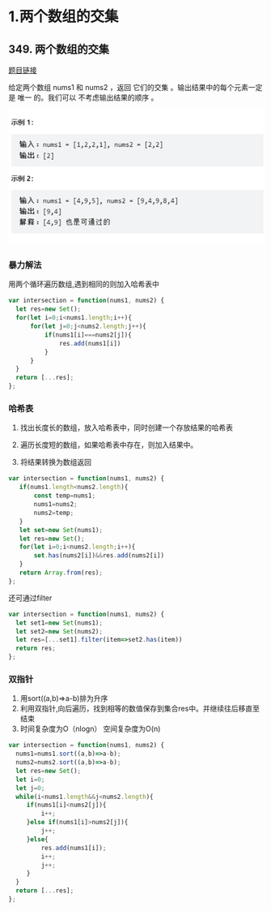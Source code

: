 # 1.两个数组的交集

## 349. 两个数组的交集
[题目链接](https://leetcode.cn/problems/intersection-of-two-arrays/)  

给定两个数组 nums1 和 nums2 ，返回 它们的交集 。输出结果中的每个元素一定是 唯一 的。我们可以 不考虑输出结果的顺序 。

![349](./images/349.png)

### 暴力解法

用两个循环遍历数组,遇到相同的则加入哈希表中

```js
var intersection = function(nums1, nums2) {
  let res=new Set();
  for(let i=0;i<nums1.length;i++){
      for(let j=0;j<nums2.length;j++){
          if(nums1[i]===nums2[j]){
              res.add(nums1[i])
          }
      }
  }
  return [...res];
};
```  

### 哈希表  

1. 找出长度长的数组，放入哈希表中，同时创建一个存放结果的哈希表  

2. 遍历长度短的数组，如果哈希表中存在，则加入结果中。

3. 将结果转换为数组返回  

```js
var intersection = function(nums1, nums2) {
   if(nums1.length<nums2.length){
       const temp=nums1;
       nums1=nums2;
       nums2=temp;
   }
   let set=new Set(nums1);
   let res=new Set();
   for(let i=0;i<nums2.length;i++){
       set.has(nums2[i])&&res.add(nums2[i])
   }
   return Array.from(res);
};
```  

还可通过filter  

```js
var intersection = function(nums1, nums2) {
  let set1=new Set(nums1);
  let set2=new Set(nums2);
  let res=[...set1].filter(item=>set2.has(item))
  return res;
};
```

### 双指针  

1. 用sort((a,b)=>a-b)排为升序
2. 利用双指针,向后遍历，找到相等的数值保存到集合res中。并继续往后移直至结束
3. 时间复杂度为O（nlogn） 空间复杂度为O(n)  

```js
var intersection = function(nums1, nums2) {
  nums1=nums1.sort((a,b)=>a-b);
  nums2=nums2.sort((a,b)=>a-b);
  let res=new Set();
  let i=0;
  let j=0;
  while(i<nums1.length&&j<nums2.length){
     if(nums1[i]<nums2[j]){
         i++;
     }else if(nums1[i]>nums2[j]){
         j++;
     }else{
         res.add(nums1[i]);
         i++;
         j++;
     }
  }
  return [...res];
};
```


